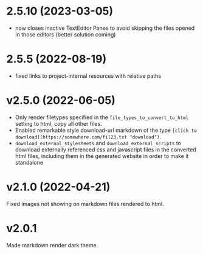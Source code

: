 # 2.5.10 (2023-03-05)
- now closes inactive TextEditor Panes to avoid skipping the files opened in those editors (better solution coming)
# 2.5.5 (2022-08-19)
- fixed links to project-internal resources with relative paths

# v2.5.0 (2022-06-05)
- Only render filetypes specified in the `file_types_to_convert_to_html` setting to html, copy all other files.
- Enabled remarkable style download-url markdown of the type `[click to download](https://somewhere.com/fil23.txt "download")`.
- `download_external_stylesheets` and `download_external_scripts` to download externally referenced css and javascript files in the converted html files, including them in the generated website in order to make it standalone

# v2.1.0 (2022-04-21)
Fixed images not showing on markdown files rendered to html.

# v2.0.1
Made markdown render dark theme.